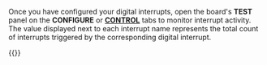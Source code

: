 Once you have configured your digital interrupts, open the board's **TEST** panel on the **CONFIGURE** or [**CONTROL**](/manage/troubleshoot/teleoperate/default-interface/#viam-app) tabs to monitor interrupt activity.
The value displayed next to each interrupt name represents the total count of interrupts triggered by the corresponding digital interrupt.

{{<imgproc src="/components/board/digital-interrupts-control-tab.png" alt="Digital interrupts in the test panel." resize="800x" style="width:500px" class="imgzoom">}}